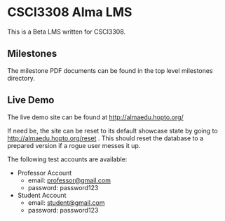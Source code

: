 # CSCI3308 Alma LMS

This is a Beta LMS written for CSCI3308.

## Milestones

The milestone PDF documents can be found in the top level milestones directory.

## Live Demo

The live demo site can be found at http://almaedu.hopto.org/

If need be, the site can be reset to its default showcase state by going to http://almaedu.hopto.org/reset
. This should reset the database to a prepared version if a rogue user messes it up.

The following test accounts are available:
- Professor Account
  - email: professor@gmail.com
  - password: password123
- Student Account
  - email: student@gmail.com
  - password: password123
